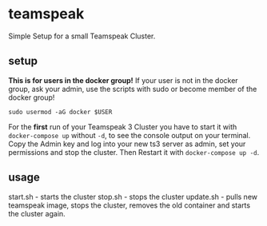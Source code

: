 # teamspeak
Simple Setup for a small Teamspeak Cluster.


## setup
**This is for users in the docker group!**
If your user is not in the docker group, ask your admin, use the scripts  with sudo or become member of the docker group!

`sudo usermod -aG docker $USER`


For the **first** run of your Teamspeak  3 Cluster you have to start it with `docker-compose up` without `-d`, to see the console output on your terminal. Copy the Admin key and log into your new ts3 server as admin, set your permissions and stop the cluster. Then Restart it with `docker-compose up -d`.


## usage
start.sh  - starts the cluster
stop.sh   - stops the cluster
update.sh - pulls new teamspeak image, stops the cluster, removes the old container and starts the cluster again.
